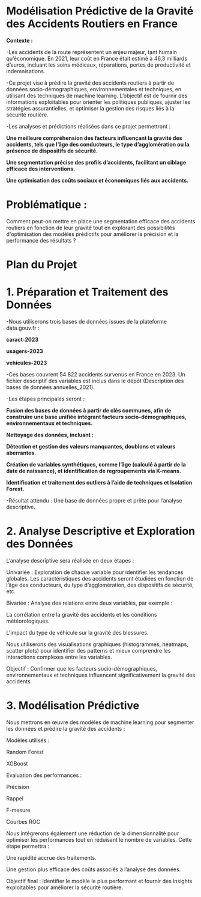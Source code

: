 # Modélisation Prédictive de la Gravité des Accidents Routiers en France
**Contexte :**

-Les accidents de la route représentent un enjeu majeur, tant humain qu’économique. En 2021, leur coût en France était estimé à 46,3 milliards d’euros, incluant les soins médicaux, réparations, pertes de productivité et indemnisations.

-Ce projet vise à prédire la gravité des accidents routiers à partir de données socio-démographiques, environnementales et techniques, en utilisant des techniques de machine learning. L’objectif est de fournir des informations exploitables pour orienter les politiques publiques, ajuster les stratégies assurantielles, et optimiser la gestion des risques liés à la sécurité routière.

-Les analyses et prédictions réalisées dans ce projet permettront :

**Une meilleure compréhension des facteurs influençant la gravité des accidents, tels que l’âge des conducteurs, le type d’agglomération ou la présence de dispositifs de sécurité.**

**Une segmentation précise des profils d’accidents, facilitant un ciblage efficace des interventions.**

**Une optimisation des coûts sociaux et économiques liés aux accidents.**

# Problématique : 
Comment peut-on mettre en place une segmentation efficace des accidents routiers en fonction de leur gravité tout en explorant des possibilités d'optimisation des modèles prédictifs pour améliorer la précision et la performance des résultats ? 

# Plan du Projet

# 1. Préparation et Traitement des Données
-Nous utiliserons trois bases de données issues de la plateforme data.gouv.fr :

**caract-2023**

**usagers-2023**

**vehicules-2023**

-Ces bases couvrent 54 822 accidents survenus en France en 2023. Un fichier descriptif des variables est inclus dans le dépôt (Description des bases de données annuelles_2021).

-Les étapes principales seront :

**Fusion des bases de données à partir de clés communes, afin de construire une base unifiée intégrant facteurs socio-démographiques, environnementaux et techniques.**

**Nettoyage des données, incluant :**

**Détection et gestion des valeurs manquantes, doublons et valeurs aberrantes.**

**Création de variables synthétiques, comme l’âge (calculé à partir de la date de naissance), et identification de regroupements via K-means.**

**Identification et traitement des outliers à l’aide de techniques et Isolation Forest.**

-Résultat attendu : Une base de données propre et prête pour l’analyse descriptive.

# 2. Analyse Descriptive et Exploration des Données

L’analyse descriptive sera réalisée en deux étapes :

Univariée : Exploration de chaque variable pour identifier les tendances globales. Les caractéristiques des accidents seront étudiées en fonction de l’âge des conducteurs, du type d’agglomération, des dispositifs de sécurité, etc.

Bivariée : Analyse des relations entre deux variables, par exemple :

La corrélation entre la gravité des accidents et les conditions météorologiques.

L’impact du type de véhicule sur la gravité des blessures.

Nous utiliserons des visualisations graphiques (histogrammes, heatmaps, scatter plots) pour identifier des patterns et mieux comprendre les interactions complexes entre les variables.

Objectif : Confirmer que les facteurs socio-démographiques, environnementaux et techniques influencent significativement la gravité des accidents.

# 3. Modélisation Prédictive

Nous mettrons en œuvre des modèles de machine learning pour segmenter les données et prédire la gravité des accidents :

Modèles utilisés :

Random Forest

XGBoost

Évaluation des performances :

Précision

Rappel

F-mesure

Courbes ROC

Nous intégrerons également une réduction de la dimensionnalité pour optimiser les performances tout en réduisant le nombre de variables. Cette étape permettra :

Une rapidité accrue des traitements.

Une gestion plus efficace des coûts associés à l’analyse des données.

Objectif final : Identifier le modèle le plus performant et fournir des insights exploitables pour améliorer la sécurité routière.

